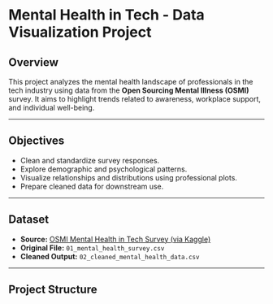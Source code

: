 # Mental Health in Tech - Data Visualization Project

## Overview

This project analyzes the mental health landscape of professionals in the tech industry using data from the **Open Sourcing Mental Illness (OSMI)** survey. It aims to highlight trends related to awareness, workplace support, and individual well-being.

---

## Objectives

- Clean and standardize survey responses.
- Explore demographic and psychological patterns.
- Visualize relationships and distributions using professional plots.
- Prepare cleaned data for downstream use.

---

## Dataset

- **Source:** [OSMI Mental Health in Tech Survey (via Kaggle)](https://www.kaggle.com/datasets/osmi/mental-health-in-tech-survey)
- **Original File:** `01_mental_health_survey.csv`
- **Cleaned Output:** `02_cleaned_mental_health_data.csv`

---

## Project Structure

